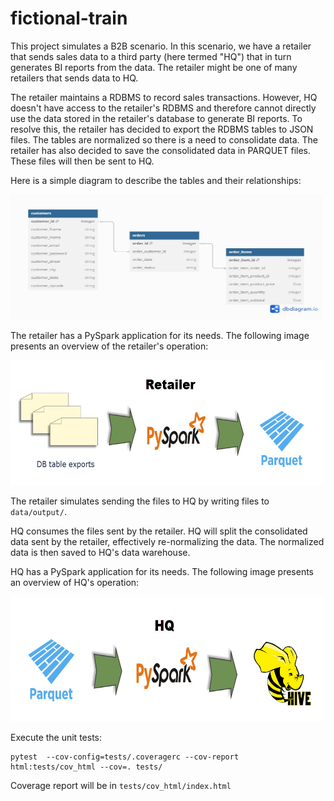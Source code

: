 # fictional-train

This project simulates a B2B scenario.  In this scenario, we have a retailer that sends
sales data to a third party (here termed "HQ") that in turn generates BI reports from the data.
The retailer might be one of many retailers that sends data to HQ.

The retailer maintains a RDBMS to record sales transactions.  However, HQ doesn't have
access to the retailer's RDBMS and therefore cannot directly use the data stored in the 
retailer's database to generate BI reports.  To resolve this, the retailer has decided to 
export the RDBMS tables to JSON files.  The tables are normalized so there is a need to 
consolidate data.  The retailer has also decided to save the consolidated data in PARQUET 
files.  These files will then be sent to HQ.

Here is a simple diagram to describe the tables and their relationships:

<img src="data/images/schema.jpg" width="500" height="200"/>

The retailer has a PySpark application for its needs.  The following image presents an
overview of the retailer's operation:

<img src="data/images/retailer.jpg" width="500" height="200"/>

The retailer simulates sending the files to HQ by writing files to `data/output/`.

HQ consumes the files sent by the retailer.  HQ will split the consolidated data 
sent by the retailer, effectively re-normalizing the data.  The normalized data is then
saved to HQ's data warehouse.

HQ has a PySpark application for its needs.  The following image presents an
overview of HQ's operation:

<img src="data/images/hq.jpg" width="500" height="200"/>

Execute the unit tests:

    pytest  --cov-config=tests/.coveragerc --cov-report html:tests/cov_html --cov=. tests/

Coverage report will be in `tests/cov_html/index.html`